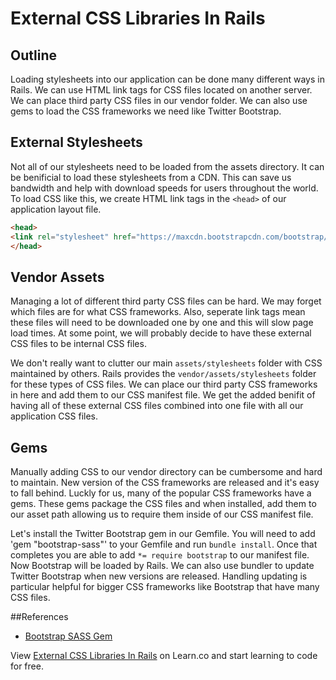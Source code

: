 # External CSS Libraries In Rails

## Outline
Loading stylesheets into our application can be done many different ways in Rails. We can use HTML link tags for CSS files located on another server. We can place third party CSS files in our vendor folder.  We can also use gems to load the CSS frameworks we need like Twitter Bootstrap. 

## External Stylesheets
Not all of our stylesheets need to be loaded from the assets directory. It can be benificial to load these stylesheets from a CDN. This can save us bandwidth and help with download speeds for users throughout the world. To load CSS like this, we create HTML link tags in the `<head>` of our application layout file.

```html
<head>
<link rel="stylesheet" href="https://maxcdn.bootstrapcdn.com/bootstrap/3.3.6/css/bootstrap.min.css" />
</head>
```

## Vendor Assets
Managing a lot of different third party CSS files can be hard. We may forget which files are for what CSS frameworks. Also, seperate link tags mean these files will need to be downloaded one by one and this will slow page load times. At some point, we will probably decide to have these external CSS files to be internal CSS files.

We don't really want to clutter our main `assets/stylesheets` folder with CSS maintained by others. Rails provides the `vendor/assets/stylesheets` folder for these types of CSS files. We can place our third party CSS frameworks in here and add them to our CSS manifest file. We get the added benifit of having all of these external CSS files combined into one file with all our application CSS files.

## Gems
Manually adding CSS to our vendor directory can be cumbersome and hard to maintain. New version of the CSS frameworks are released and it's easy to fall behind. Luckly for us, many of the popular CSS frameworks have a gems. These gems package the CSS files and when installed, add them to our asset path allowing us to require them inside of our CSS manifest file.

Let's install the Twitter Bootstrap gem in our Gemfile. You will need to add 'gem "bootstrap-sass"' to your Gemfile and run `bundle install`. Once that completes you are able to add `*= require bootstrap` to our manifest file. Now Bootstrap will be loaded by Rails. We can also use bundler to update Twitter Bootstrap when new versions are released. Handling updating is particular helpful for bigger CSS frameworks like Bootstrap that have many CSS files.

##References
- [Bootstrap SASS Gem](https://github.com/twbs/bootstrap-sass)

<p data-visibility='hidden'>View <a href='https://learn.co/lessons/external-css-frameworks-in-rails' title='External CSS Libraries In Rails'>External CSS Libraries In Rails</a> on Learn.co and start learning to code for free.</p>
